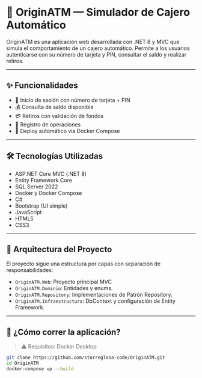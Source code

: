 # 🏧 OriginATM — Simulador de Cajero Automático

OriginATM es una aplicación web desarrollada con .NET 8 y MVC que simula el comportamiento de un cajero automático. Permite a los usuarios autenticarse con su número de tarjeta y PIN, consultar el saldo y realizar retiros.

---

## ✨ Funcionalidades

- 🔐 Inicio de sesión con número de tarjeta + PIN
- 💰 Consulta de saldo disponible
- 💳 Retiros con validación de fondos
- 🧾 Registro de operaciones
- 🐳 Deploy automático vía Docker Compose

---

## 🛠️ Tecnologías Utilizadas

- ASP.NET Core MVC (.NET 8)
- Entity Framework Core
- SQL Server 2022
- Docker y Docker Compose
- C#
- Bootstrap (UI simple)
- JavaScript
- HTML5
- CSS3

---

## 🧱 Arquitectura del Proyecto

El proyecto sigue una estructura por capas con separación de responsabilidades:

- `OriginATM.Web`: Proyecto principal MVC
- `OriginATM.Dominio`: Entidades y enums.
- `OriginATM.Repository`: Implementaciones de Patrón Repository.
- `OriginATM.Infraestructura`: DbContext y configuración de Entity Framework.

---

## 🚀 ¿Cómo correr la aplicación?

> ⚠️ Requisitos: Docker Desktop

```bash
git clone https://github.com/storreglosa-code/OriginATM.git
cd OriginATM
docker-compose up --build
